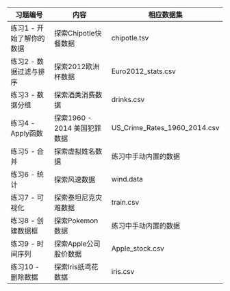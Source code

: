 | 习题编号 | 内容 |	相应数据集 |
| ----- | ---- | -----|
练习1 - 开始了解你的数据|	 探索Chipotle快餐数据|	chipotle.tsv
练习2 - 数据过滤与排序|	探索2012欧洲杯数据|	Euro2012_stats.csv
练习3 - 数据分组|	探索酒类消费数据|	drinks.csv
练习4 - Apply函数|  探索1960 - 2014 美国犯罪数据	|US_Crime_Rates_1960_2014.csv
练习5 - 合并	|探索虚拟姓名数据|	练习中手动内置的数据
练习6 - 统计	|探索风速数据|	wind.data
练习7 - 可视化|	探索泰坦尼克灾难数据|	train.csv
练习8 - 创建数据框|	探索Pokemon数据|	练习中手动内置的数据
练习9 - 时间序列|	探索Apple公司股价数据|	Apple_stock.csv
练习10 - 删除数据|	探索Iris纸鸢花数据|	iris.csv